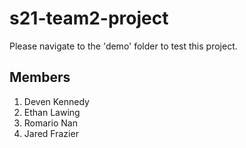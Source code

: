 # s21-team2-project

Please navigate to the 'demo' folder to test this project.

## Members

1. Deven Kennedy
2. Ethan Lawing
3. Romario Nan
4. Jared Frazier
